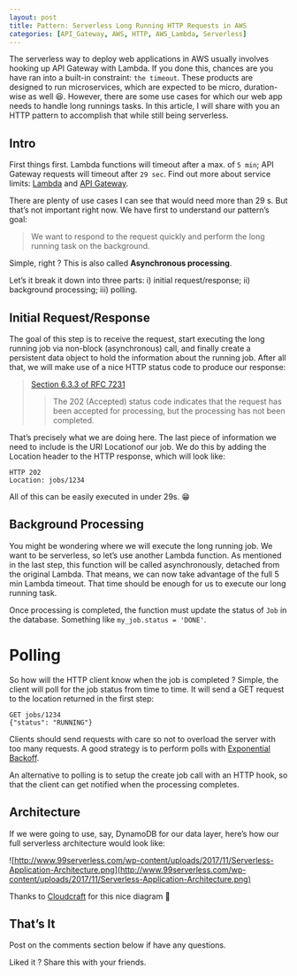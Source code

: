 ```yaml
---
layout: post
title: Pattern: Serverless Long Running HTTP Requests in AWS
categories: [API_Gateway, AWS, HTTP, AWS_Lambda, Serverless]
---
```



The serverless way to deploy web applications in AWS usually involves hooking up API Gateway with Lambda. If you done this, chances are you have ran into a built-in constraint: `the timeout`. These products are designed to run microservices, which are expected to be micro, duration-wise as well 😆. However, there are some use cases for which our web app needs to handle long runnings tasks. In this article, I will share with you an HTTP pattern to accomplish that while still being serverless.

<!--more-->


## Intro

First things first. Lambda functions will timeout after a max. of `5 min`; API Gateway requests will timeout after `29 sec`. Find out more about service limits: [Lambda](https://docs.aws.amazon.com/lambda/latest/dg/limits.html) and [API Gateway](https://docs.aws.amazon.com/apigateway/latest/developerguide/limits.html).

There are plenty of use cases I can see that would need more than 29 s. But that’s not important right now. We have first to understand our pattern’s goal:

> We want to respond to the request quickly and perform the long running task on the background.

Simple, right ? This is also called **Asynchronous processing**.

Let’s it break it down into three parts: i) initial request/response; ii) background processing; iii) polling.


## Initial Request/Response


The goal of this step is to receive the request, start executing the long running job via non-block (asynchronous) call, and finally create a persistent data object to hold the information about the running job. After all that, we will make use of a nice HTTP status code to produce our response:


> [Section 6.3.3 of RFC 7231](https://tools.ietf.org/html/rfc7231)
> > The 202 (Accepted) status code indicates that the request has been accepted for processing, but the processing has not been completed.

That’s precisely what we are doing here. The last piece of information we need to include is the URI Locationof our job. We do this by adding the Location header to the HTTP response, which will look like:

```
HTTP 202
Location: jobs/1234
```

All of this can be easily executed in under 29s. 😁


## Background Processing
You might be wondering where we will execute the long running job. We want to be serverless, so let’s use another Lambda function. As mentioned in the last step, this function will be called asynchronously, detached from the original Lambda. That means, we can now take advantage of the full 5 min Lambda timeout. That time should be enough for us to execute our long running task.

Once processing is completed, the function must update the status of `Job` in the database. Something like `my_job.status = 'DONE'`.



# Polling
So how will the HTTP client know when the job is completed ? Simple, the client will poll for the job status from time to time. It will send a GET request to the location returned in the first step:

```
GET jobs/1234
{"status": "RUNNING"}
```

Clients should send requests with care so not to overload the server with too many requests. A good strategy is to perform polls with [Exponential Backoff](https://en.wikipedia.org/wiki/Exponential_backoff).

An alternative to polling is to setup the create job call with an HTTP hook, so that the client can get notified when the processing completes.


## Architecture
If we were going to use, say, DynamoDB for our data layer, here’s how our full serverless architecture would look like:

![http://www.99serverless.com/wp-content/uploads/2017/11/Serverless-Application-Architecture.png](http://www.99serverless.com/wp-content/uploads/2017/11/Serverless-Application-Architecture.png)


Thanks to [Cloudcraft](https://cloudcraft.co/) for this nice diagram 🙂


## That’s It
Post on the comments section below if  have any questions.

Liked it ? Share this with your friends.
